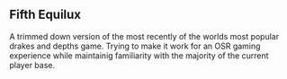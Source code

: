 ## Fifth Equilux

A trimmed down version of the most recently of the worlds most popular drakes and depths game.
Trying to make it work for an OSR gaming experience while maintainig familiarity with the majority of the current player base.
